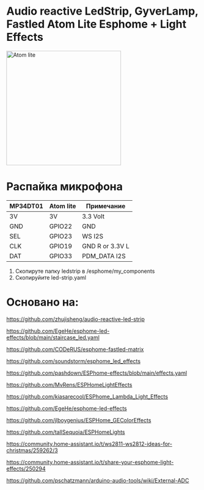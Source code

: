 # Audio reactive LedStrip, GyverLamp, Fastled  Atom Lite Esphome + Light Effects

<img src="https://github.com/ananyevgv/led-strip/blob/main/atom.jpg" height="300" alt="Atom lite">


# Распайка микрофона
|MP34DT01         |Atom lite        |Примечание       | 
|-----------------|-----------------|-----------------|
|3V  |3V |3.3 Volt|
|GND |GPIO22 |GND|
|SEL |GPIO23 |WS I2S|
|CLK |GPIO19 |GND R or 3.3V L|
|DAT |GPIO33 |PDM_DATA I2S|

1. Скопируте папку ledstrip в /esphome/my_components
2. Cкопируйите led-strip.yaml

# Основано на:

https://github.com/zhujisheng/audio-reactive-led-strip

https://github.com/EgeHe/esphome-led-effects/blob/main/staircase_led.yaml

https://github.com/CODeRUS/esphome-fastled-matrix

https://github.com/soundstorm/esphome_led_effects

https://github.com/pashdown/ESPhome-effects/blob/main/effects.yaml

https://github.com/MvRens/ESPHomeLightEffects

https://github.com/kiasarecool/ESPhome_Lambda_Light_Effects

https://github.com/EgeHe/esphome-led-effects

https://github.com/jlboygenius/ESPHome_GEColorEffects

https://github.com/tallSequoia/ESPHomeLights

https://community.home-assistant.io/t/ws2811-ws2812-ideas-for-christmas/259262/3

https://community.home-assistant.io/t/share-your-esphome-light-effects/250294

https://github.com/pschatzmann/arduino-audio-tools/wiki/External-ADC
